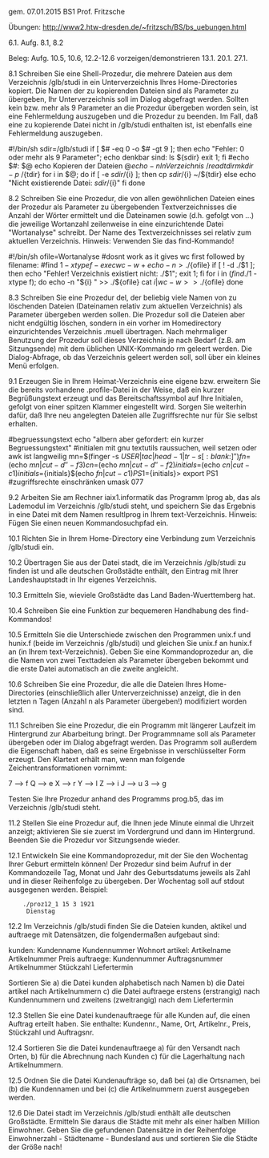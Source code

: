gem. 07.01.2015 BS1 Prof. Fritzsche

Übungen: http://www2.htw-dresden.de/~fritzsch/BS/bs_uebungen.html

6.1. Aufg. 8.1, 8.2

Beleg: Aufg. 10.5, 10.6, 12.2-12.6 vorzeigen/demonstrieren
13.1.
20.1.
27.1.

8.1
Schreiben Sie eine Shell-Prozedur, die mehrere Dateien aus dem Verzeichnis /glb/studi in ein Unterverzeichnis Ihres Home-Directories kopiert.
Die Namen der zu kopierenden Dateien sind als Parameter zu übergeben, Ihr Unterverzeichnis soll im Dialog abgefragt werden. Sollten kein bzw. mehr als 9 Parameter an die Prozedur übergeben worden sein, ist eine Fehlermeldung auszugeben und die Prozedur zu beenden. Im Fall, daß eine zu kopierende Datei nicht in /glb/studi enthalten ist, ist ebenfalls eine Fehlermeldung auszugeben. 

#!/bin/sh
sdir=/glb/studi
if [ $# -eq 0 -o $# -gt 9 ]; then
	echo "Fehler: 0 oder mehr als 9 Parameter";
	echo denkbar sind:
	ls ${sdir}
	exit 1;
fi
#echo $#: $@
echo Kopieren der Dateien $@
echo -n In Verzeichnis ~/
read tdir
mkdir -p ~/${tdir}
for i in $@; do
	if [ -e ${sdir}/${i} ]; then
		cp ${sdir}/${i} ~/${tdir}
	else
		echo "Nicht existierende Datei: ${sdir}/${i}"
	fi
done


8.2
Schreiben Sie eine Prozedur, die von allen gewöhnlichen Dateien eines der Prozedur als Parameter zu übergebenden Textverzeichnisses die Anzahl der Wörter ermittelt und die Dateinamen sowie (d.h. gefolgt von ...) die jeweilige Wortanzahl zeilenweise in eine einzurichtende Datei "Wortanalyse" schreibt. Der Name des Textverzeichnisses sei relativ zum aktuellen Verzeichnis.
Hinweis: Verwenden Sie das find-Kommando!

#!/bin/sh
ofile=Wortanalyse
#dosnt work as it gives wc first followed by filename:
#find $1 -xtype f -exec wc -w {} +
echo -n > ./${ofile}
if [ ! -d ./$1 ]; then
	echo "Fehler! Verzeichnis existiert nicht: ./$1";
	exit 1;
fi
for i in $(find ./$1 -xtype f); do
	echo -n "${i} " >> ./${ofile}
	cat ${i} | wc -w  >> ./${ofile}
done


8.3
Schreiben Sie eine Prozedur del, der beliebig viele Namen von zu löschenden Dateien (Dateinamen relativ zum aktuellen Verzeichnis) als Parameter übergeben werden sollen. Die Prozedur soll die Dateien aber nicht endgültig löschen, sondern in ein vorher im Homedirectory einzurichtendes Verzeichnis .muell übertragen.
Nach mehrmaliger Benutzung der Prozedur soll dieses Verzeichnis je nach Bedarf (z.B. am Sitzungsende) mit dem üblichen UNIX-Kommando rm geleert werden. Die Dialog-Abfrage, ob das Verzeichnis geleert werden soll, soll über ein kleines Menü erfolgen.

9.1
Erzeugen Sie in Ihrem Heimat-Verzeichnis eine eigene bzw. erweitern Sie die bereits vorhandene .profile-Datei in der Weise, daß ein kurzer Begrüßungstext erzeugt und das Bereitschaftssymbol auf Ihre Initialen, gefolgt von einer spitzen Klammer eingestellt wird.
Sorgen Sie weiterhin dafür, daß Ihre neu angelegten Dateien alle Zugriffsrechte nur für Sie selbst erhalten. 

#begruessungstext
echo "albern aber gefordert: ein kurzer Begruessungstext"
#initialen mit gnu textutils raussuchen, weil setzen oder awk ist langweilig
mn=$(finger -s $USER|tac|head -1|tr -s [:blank:] ' ')
fn=$(echo $mn|cut -d' ' -f3)
cn=$(echo $mn|cut -d' ' -f2)
initials=$(echo $cn|cut -c1)
initials=${initials}$(echo $fn|cut -c1)
PS1=${initials}\>
export PS1
#zugriffsrechte einschränken
umask 077


9.2
Arbeiten Sie am Rechner iaix1.informatik das Programm lprog ab, das als Lademodul im Verzeichnis /glb/studi steht, und speichern Sie das Ergebnis in eine Datei mit dem Namen resultlprog in Ihrem text-Verzeichnis.
Hinweis: Fügen Sie einen neuen Kommandosuchpfad ein.

10.1
Richten Sie in Ihrem Home-Directory eine Verbindung zum Verzeichnis /glb/studi ein. 

10.2
Übertragen Sie aus der Datei stadt, die im Verzeichnis /glb/studi zu finden ist und alle deutschen Großstädte enthält, den Eintrag mit Ihrer Landeshauptstadt in Ihr eigenes Verzeichnis. 

10.3
Ermitteln Sie, wieviele Großstädte das Land Baden-Wuerttemberg hat. 

10.4
Schreiben Sie eine Funktion zur bequemeren Handhabung des find-Kommandos! 

10.5
Ermitteln Sie die Unterschiede zwischen den Programmen unix.f und hunix.f (beide im Verzeichnis /glb/studi) und gleichen Sie unix.f an hunix.f an (in Ihrem text-Verzeichnis). Geben Sie eine Kommandoprozedur an, die die Namen von zwei Texttadeien als Parameter übergeben bekommt und die erste Datei automatisch an die zweite angleicht. 

10.6
Schreiben Sie eine Prozedur, die alle die Dateien Ihres Home-Directories (einschließlich aller Unterverzeichnisse) anzeigt, die in den letzten n Tagen (Anzahl n als Parameter übergeben!) modifiziert worden sind. 

11.1
Schreiben Sie eine Prozedur, die ein Programm mit längerer Laufzeit im Hintergrund zur Abarbeitung bringt. Der Programmname soll als Parameter übergeben oder im Dialog abgefragt werden.
Das Programm soll außerdem die Eigenschaft haben, daß es seine Ergebnisse in verschlüsselter Form erzeugt. Den Klartext erhält man, wenn man folgende Zeichentransformationen vornimmt:

7 --> f     Q --> e     X --> r
Y --> l     Z --> i     J --> u     3 --> g

Testen Sie Ihre Prozedur anhand des Programms prog.b5, das im Verzeichnis /glb/studi steht. 

11.2
Stellen Sie eine Prozedur auf, die Ihnen jede Minute einmal die Uhrzeit anzeigt; aktivieren Sie sie zuerst im Vordergrund und dann im Hintergrund. Beenden Sie die Prozedur vor Sitzungsende wieder. 

12.1
Entwickeln Sie eine Kommandoprozedur, mit der Sie den Wochentag Ihrer Geburt ermitteln können! Der Prozedur sind beim Aufruf in der Kommandozeile Tag, Monat und Jahr des Geburtsdatums jeweils als Zahl und in dieser Reihenfolge zu übergeben. Der Wochentag soll auf stdout ausgegenen werden. Beispiel:

        ./proz12_1 15 3 1921
         Dienstag
         
12.2
Im Verzeichnis /glb/studi finden Sie die Dateien kunden, aktikel und auftraege mit Datensätzen, die folgendermaßen aufgebaut sind:

kunden: Kundenname Kundennummer Wohnort
artikel: Artikelname Artikelnummer Preis
auftraege: Kundennummer Auftragsnummer Artikelnummer Stückzahl Liefertermin

Sortieren Sie
a) die Datei kunden alphabetisch nach Namen
b) die Datei artikel nach Artikelnummern
c) die Datei auftraege erstens (erstrangig) nach Kundennummern und zweitens (zweitrangig) nach dem Liefertermin

12.3
Stellen Sie eine Datei kundenauftraege für alle Kunden auf, die einen Auftrag erteilt haben. Sie enthalte: Kundennr., Name, Ort, Artikelnr., Preis, Stückzahl und Auftragsnr. 

12.4
Sortieren Sie die Datei kundenauftraege
a) für den Versandt nach Orten,
b) für die Abrechnung nach Kunden
c) für die Lagerhaltung nach Artikelnummern.

12.5
Ordnen Sie die Datei Kundenaufträge so, daß bei (a) die Ortsnamen, bei (b) die Kundennamen und bei (c) die Artikelnummern zuerst ausgegeben werden. 

12.6
Die Datei stadt im Verzeichnis /glb/studi enthält alle deutschen Großstädte. Ermitteln Sie daraus die Städte mit mehr als einer halben Million Einwohner. Geben Sie die gefundenen Datensätze in der Reihenfolge
Einwohnerzahl - Städtename - Bundesland
aus und sortieren Sie die Städte der Größe nach! 

